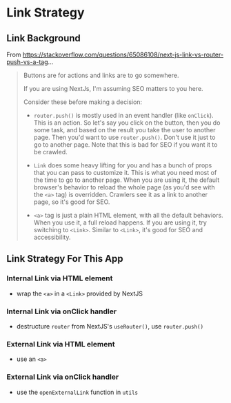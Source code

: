 # Link Strategy

## Link Background

From https://stackoverflow.com/questions/65086108/next-js-link-vs-router-push-vs-a-tag...

> Buttons are for actions and links are to go somewhere.
> 
> If you are using NextJs, I'm assuming SEO matters to you here.
> 
> Consider these before making a decision:
> 
> - `router.push()` is mostly used in an event handler (like `onClick`). This is an action. So let's say you click on the button, then you do some task, and based on the result you take the user to another page. Then you'd want to use `router.push()`. Don't use it just to go to another page. Note that this is bad for SEO if you want it to be crawled.
> 
> - `Link` does some heavy lifting for you and has a bunch of props that you can pass to customize it. This is what you need most of the time to go to another page. When you are using it, the default browser's behavior to reload the whole page (as you'd see with the `<a>` tag) is overridden. Crawlers see it as a link to another page, so it's good for SEO.
> 
> - `<a>` tag is just a plain HTML element, with all the default behaviors. When you use it, a full reload happens. If you are using it, try switching to `<Link>`. Similar to `<Link>`, it's good for SEO and accessibility.

## Link Strategy For This App

### Internal Link via HTML element

- wrap the `<a>` in a `<Link>` provided by NextJS

### Internal Link via onClick handler

- destructure `router` from NextJS's `useRouter()`, use `router.push()`

### External Link via HTML element
- use an `<a>`

### External Link via onClick handler
- use the `openExternalLink` function in `utils`

